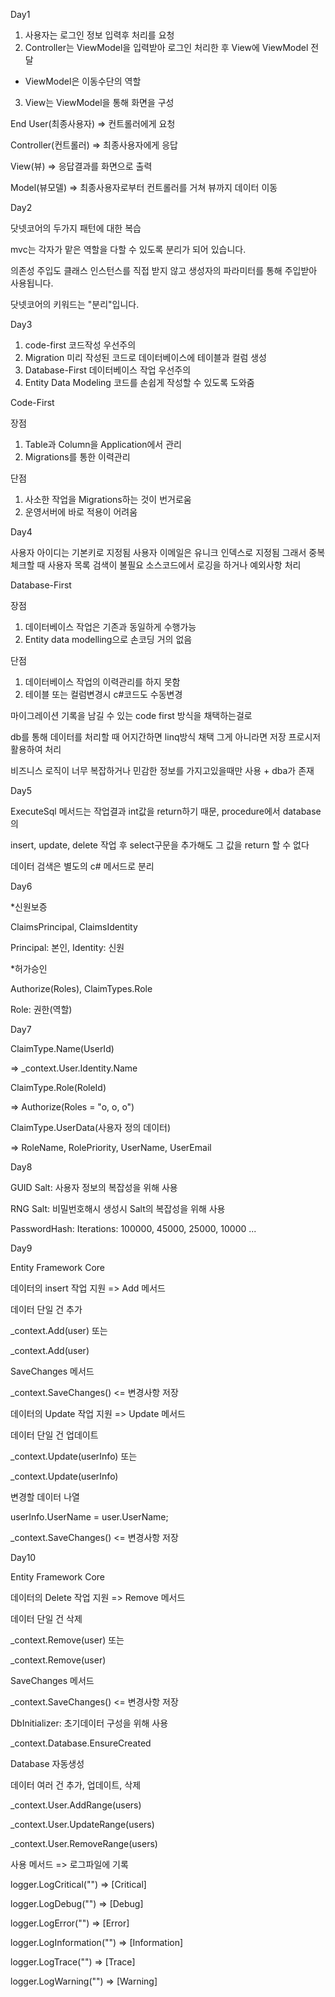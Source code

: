 Day1

1. 사용자는 로그인 정보 입력후 처리를 요청
2. Controller는 ViewModel을 입력받아 로그인 처리한 후 View에 ViewModel 전달
* ViewModel은 이동수단의 역할
3. View는 ViewModel을 통해 화면을 구성

End User(최종사용자) => 컨트롤러에게 요청

Controller(컨트롤러) => 최종사용자에게 응답

View(뷰) => 응답결과를 화면으로 출력

Model(뷰모델) => 최종사용자로부터 컨트롤러를 거쳐 뷰까지 데이터 이동


Day2

닷넷코어의 두가지 패턴에 대한 복습

mvc는 각자가 맡은 역할을 다할 수 있도록 분리가 되어 있습니다.

의존성 주입도 클래스 인스턴스를 직접 받지 않고 생성자의 파라미터를 통해 주입받아 사용됩니다.

닷넷코어의 키워드는 "분리"입니다.

Day3
1. code-first 코드작성 우선주의
2. Migration 미리 작성된 코드로 데이터베이스에 테이블과 컬럼 생성
3. Database-First 데이터베이스 작업 우선주의
4. Entity Data Modeling 코드를 손쉽게 작성할 수 있도록 도와줌

Code-First 

장점
1. Table과 Column을 Application에서 관리
2. Migrations를 통한 이력관리

단점
1. 사소한 작업을 Migrations하는 것이 번거로움
2. 운영서버에 바로 적용이 어려움

Day4

사용자 아이디는 기본키로 지정됨
사용자 이메일은 유니크 인덱스로 지정됨
그래서 중복체크할 때 사용자 목록 검색이 불필요
소스코드에서 로깅을 하거나 예외사항 처리

Database-First

장점
1. 데이터베이스 작업은 기존과 동일하게 수행가능
2. Entity data modelling으로 손코딩 거의 없음
   
단점
1. 데이터베이스 작업의 이력관리를 하지 못함
2. 테이블 또는 컬럼변경시 c#코드도 수동변경

마이그레이션 기록을 남길 수 있는 code first 방식을 채택하는걸로

db를 통해 데이터를 처리할 때 어지간하면 linq방식 채택 그게 아니라면 저장 프로시저 활용하여 처리

비즈니스 로직이 너무 복잡하거나 민감한 정보를 가지고있을때만 사용 + dba가 존재

Day5

ExecuteSql 메서드는 작업결과 int값을 return하기 때문, procedure에서 database의

insert, update, delete 작업 후 select구문을 추가해도 그 값을 return 할 수 없다

데이터 검색은 별도의 c# 메서드로 분리

Day6

*신원보증

ClaimsPrincipal, ClaimsIdentity

Principal: 본인, Identity: 신원

*허가승인

Authorize(Roles), ClaimTypes.Role

Role: 권한(역할)

Day7

ClaimType.Name(UserId)

=> _context.User.Identity.Name

ClaimType.Role(RoleId)

=> Authorize(Roles = "o, o, o")

ClaimType.UserData(사용자 정의 데이터)

=> RoleName, RolePriority, UserName, UserEmail

Day8

GUID Salt: 사용자 정보의 복잡성을 위해 사용

RNG Salt: 비밀번호해시 생성시 Salt의 복잡성을 위해 사용

PasswordHash: Iterations: 100000, 45000, 25000, 10000 ...

Day9

Entity Framework Core

데이터의 insert 작업 지원 => Add 메서드

데이터 단일 건 추가

_context.Add(user) 또는

_context.Add<User>(user)

SaveChanges 메서드

_context.SaveChanges() <= 변경사항 저장

데이터의 Update 작업 지원 => Update 메서드

데이터 단일 건 업데이트

_context.Update(userInfo) 또는

_context.Update<User>(userInfo)

변경할 데이터 나열

userInfo.UserName = user.UserName;

_context.SaveChanges() <= 변경사항 저장

Day10

Entity Framework Core

데이터의 Delete 작업 지원 => Remove 메서드

데이터 단일 건 삭제

_context.Remove(user) 또는

_context.Remove<User>(user)

SaveChanges 메서드

_context.SaveChanges() <= 변경사항 저장

DbInitializer: 초기데이터 구성을 위해 사용

_context.Database.EnsureCreated

Database 자동생성

데이터 여러 건 추가, 업데이트, 삭제

_context.User.AddRange(users)

_context.User.UpdateRange(users)

_context.User.RemoveRange(users)

사용 메서드 => 로그파일에 기록

logger.LogCritical("") => [Critical]

logger.LogDebug("") => [Debug]

logger.LogError("") => [Error]

logger.LogInformation("") => [Information]

logger.LogTrace("") => [Trace]

logger.LogWarning("") => [Warning]